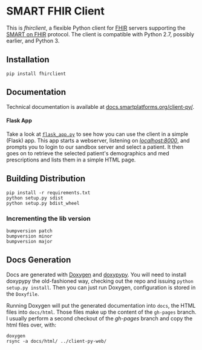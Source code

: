 SMART FHIR Client
=================

This is _fhirclient_, a flexible Python client for [FHIR][] servers supporting the [SMART on FHIR][smart] protocol.
The client is compatible with Python 2.7, possibly earlier, and Python 3.


Installation
------------

    pip install fhirclient


Documentation
-------------

Technical documentation is available at [docs.smartplatforms.org/client-py/][docs].

#### Flask App

Take a look at [`flask_app.py`][flask_app] to see how you can use the client in a simple (Flask) app.
This app starts a webserver, listening on [_localhost:8000_](http://localhost:8000), and prompts you to login to our sandbox server and select a patient.
It then goes on to retrieve the selected patient's demographics and med prescriptions and lists them in a simple HTML page.


Building Distribution
---------------------

    pip install -r requirements.txt
    python setup.py sdist
    python setup.py bdist_wheel


### Incrementing the lib version

    bumpversion patch
    bumpversion minor
    bumpversion major


Docs Generation
---------------

Docs are generated with [Doxygen][] and [doxypypy][].
You will need to install doxypypy the old-fashioned way, checking out the repo and issuing `python setup.py install`.
Then you can just run Doxygen, configuration is stored in the `Doxyfile`.

Running Doxygen will put the generated documentation into `docs`, the HTML files into `docs/html`.
Those files make up the content of the `gh-pages` branch.
I usually perform a second checkout of the _gh-pages_ branch and copy the html files over, with:

    doxygen
    rsync -a docs/html/ ../client-py-web/


[fhir]: http://www.hl7.org/implement/standards/fhir/
[smart]: http://docs.smartplatforms.org
[docs]: https://smart-on-fhir.github.io/client-py
[flask_app]: https://github.com/smart-on-fhir/client-py/blob/master/flask_app.py
[doxygen]: http://www.stack.nl/~dimitri/doxygen
[doxypypy]: https://github.com/Feneric/doxypypy
